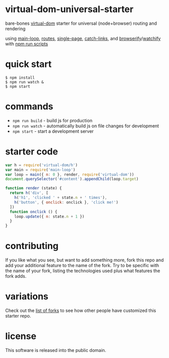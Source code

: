 # virtual-dom-universal-starter

bare-bones [virtual-dom](https://npmjs.com/package/virtual-dom) starter
for universal (node+browser) routing and rendering

using [main-loop](https://npmjs.com/package/main-loop),
[routes](https://npmjs.com/package/routes),
[single-page](https://npmjs.com/package/single-page),
[catch-links](https://npmjs.com/package/catch-links),
and [browserify](http://browserify.org)/[watchify](https://npmjs.com/package/watchify)
with [npm run scripts](http://substack.net/task_automation_with_npm_run)

# quick start

```
$ npm install
$ npm run watch &
$ npm start
```

# commands

* `npm run build` - build js for production
* `npm run watch` - automatically build js on file changes for development
* `npm start` - start a development server

# starter code

``` js
var h = require('virtual-dom/h')
var main = require('main-loop')
var loop = main({ n: 0 }, render, require('virtual-dom'))
document.querySelector('#content').appendChild(loop.target)

function render (state) {
  return h('div', [
    h('h1', 'clicked ' + state.n + ' times'),
    h('button', { onclick: onclick }, 'click me!')
  ])
  function onclick () {
    loop.update({ n: state.n + 1 })
  }
}
```

# contributing

If you like what you see, but want to add something more, fork this repo and add
your additional feature to the name of the fork. Try to be specific with the
name of your fork, listing the technologies used plus what features the fork
adds.

# variations

Check out the [list of forks](https://github.com/substack/virtual-dom-starter/network/members)
to see how other people have customized this starter repo.

# license

This software is released into the public domain.
